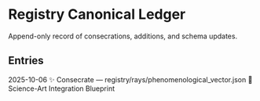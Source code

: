 # Registry Canonical Ledger

Append-only record of consecrations, additions, and schema updates.

## Entries

2025-10-06 ✨ Consecrate — registry/rays/phenomenological_vector.json 🎨 Science-Art Integration Blueprint
